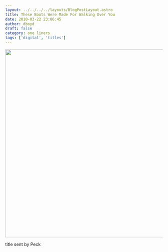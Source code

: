 ```yaml
---
layout: ../../../../layouts/BlogPostLayout.astro
title: These Boots Were Made For Walking Over You
date: 2010-03-22 23:06:45
author: dboyd
draft: false
category: one liners
tags: ['digital', 'titles']
---
```

<img
    src="https://img.selfiespirits.com/images/2010/03/alligatorBoots.jpg"
    alt=""
    style="width: auto; height: clamp(0px, 95vh, 600px);"
/>

title sent by Peck